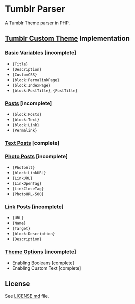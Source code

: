 # Tumblr Parser
A Tumblr Theme parser in PHP.

## [Tumblr Custom Theme](http://www.tumblr.com/docs/en/custom_themes) Implementation
### [Basic Variables](http://www.tumblr.com/docs/en/custom_themes#basic_variables) [incomplete]
- `{Title}`
- `{Description}`
- `{CustomCSS}`
- `{block:PermalinkPage}`
- `{block:IndexPage}`
- `{block:PostTitle}`, `{PostTitle}`

### [Posts](http://www.tumblr.com/docs/en/custom_themes#posts) [incomplete]
- `{block:Posts}`
- `{block:Text}`
- `{block:Link}`
- `{Permalink}`

### [Text Posts](http://www.tumblr.com/docs/en/custom_themes#text-posts) [complete]

### [Photo Posts](http://www.tumblr.com/docs/en/custom_themes#photo-posts) [incomplete]
- `{PhotoAlt}`
- `{block:LinkURL}`
- `{LinkURL}`
- `{LinkOpenTag}`
- `{LinkCloseTag}`
- `{PhotoURL-500}`

### [Link Posts](http://www.tumblr.com/docs/en/custom_themes#link-posts) [incomplete]
- `{URL}`
- `{Name}`
- `{Target}`
- `{block:Description}`
- `{Description}`

### [Theme Options](http://www.tumblr.com/docs/en/custom_themes#theme-options) [incomplete]
- Enabling Booleans [complete]
- Enabling Custom Text [complete]

## License
See [LICENSE.md](LICENSE.md) file.
